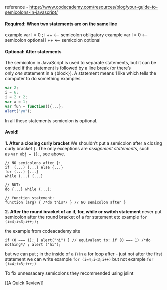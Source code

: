reference - https://www.codecademy.com/resources/blog/your-guide-to-semicolons-in-javascript/
#### Required: When two statements are on the same line
example var l = 0 ; i ++ <-- semicolon obligatory 
example var l = 0  <-- semicolon optional
i ++ <-- semicolon optional

#### Optional: After statements

The semicolon in JavaScript is used to separate statements, but it can be omitted if the statement is followed by a line break (or there’s only _one_ statement in a `{`block`}`).
A statement means 1 like which tells the computer to do something 
examples 
```js
var 2;
i = 6;
i = 2 + 2;
var x = 1;
var fun = function(){...};
alert("yu");
```
In all these statements semicolon is optional.

#### Avoid!
**1. After a closing curly bracket**
We shouldn’t put a semicolon after a closing curly bracket `}`. The only exceptions are _assignment statements_, such as `var obj = {};`, see above.

```
// NO semicolons after }:
if  (...) {...} else {...}
for (...) {...}
while (...) {...}

// BUT:
do {...} while (...);

// function statement: 
function (arg) { /*do this*/ } // NO semicolon after }
```

**2. After the round bracket of an if, for, while or switch statement**
never put semicolon after the round bracket of a for statement etc
example 
`for (i=4;i<3;i++;);`

the example from codeacademy site

```
if (0 === 1); { alert("hi") } // equivalent to: if (0 === 1) /*do nothing*/ ; alert ("hi");
```
but we can put ; in the inside of a () in a for loop after - just not after the first statement
we can write 
example 
`for (i=4;i<3;i++)`
but not
example 
`for (i=4;i<3;i++;)`

To fix unnessacary semicolons they recommended using jslint

[[A Quick Review]]
